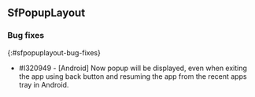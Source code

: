 ## SfPopupLayout

### Bug fixes
{:#sfpopuplayout-bug-fixes}

* #I320949 - [Android] Now popup will be displayed, even when exiting the app using back button and resuming the app from the recent apps tray in Android.